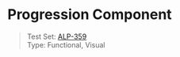 # Progression Component
> Test Set: [ALP-359](https://everfi.atlassian.net/browse/ALP-359)    
Type: Functional, Visual

<!-- include: cypress/integration/progression.js -->



<!-- /include: cypress/integration/progression.js -->
